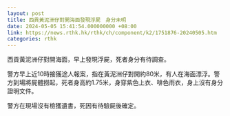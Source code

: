 ```yaml
---
layout: post
title: 西貢黃泥洲仔對開海面發現浮屍　身分未明
date: 2024-05-05 15:41:54.000000000 +08:00
link: https://news.rthk.hk/rthk/ch/component/k2/1751876-20240505.htm
categories: rthk
---
```


西貢黃泥洲仔對開海面，早上發現浮屍，死者身分有待調查。

警方早上近10時接獲途人報案，指在黃泥洲仔對開約80米，有人在海面漂浮。警方到場將屍體撈起，死者身高約1.75米，身穿紫色上衣、啡色雨衣，身上沒有身分證明文件。

警方在現場沒有檢獲遺書，死因有待驗屍後確定。
